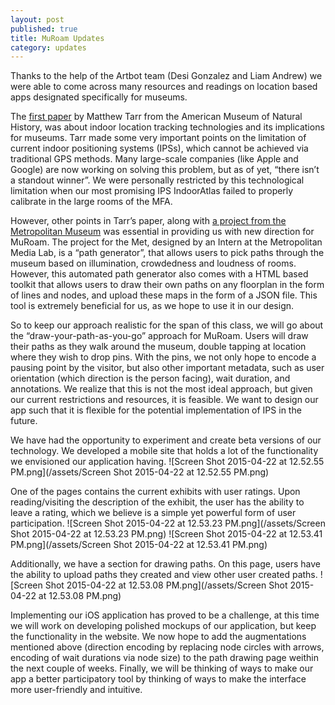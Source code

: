 ```yaml
---
layout: post
published: true
title: MuRoam Updates
category: updates
---
```


Thanks to the help of the Artbot team (Desi Gonzalez and Liam Andrew) we were able to come across many resources and readings on location based apps designated specifically for museums.

The [first paper](http://mw2015.museumsandtheweb.com/paper/location-location-location-the-proliferation-of-indoor-positioning-and-what-it-means-and-doesnt-mean-for-museums/) by Matthew Tarr from the American Museum of Natural History, was about indoor location tracking technologies and its implications for museums. Tarr made some very important points on the limitation of current indoor positioning systems (IPSs), which cannot be achieved via traditional GPS methods. Many large-scale companies (like Apple and Google) are now working on solving this problem, but as of yet, “there isn’t a standout winner”. We were personally restricted by this technological limitation when our most promising IPS IndoorAtlas failed to properly calibrate in the large rooms of the MFA.

However, other points in Tarr’s paper, along with [a project from the Metropolitan Museum](http://www.metmuseum.org/about-the-museum/museum-departments/office-of-the-director/digital-media-department/digital-underground/2014/accessible-wayfinding) was essential in providing us with new direction for MuRoam. The project for the Met, designed by an Intern at the Metropolitan Media Lab, is a “path generator”, that allows users to pick paths through the museum based on illumination, crowdedness and loudness of rooms. However, this automated path generator also comes with a HTML based toolkit that allows users to draw their own paths on any floorplan in the form of lines and nodes, and upload these maps in the form of a JSON file. This tool is extremely beneficial for us, as we hope to use it in our design.

So to keep our approach realistic for the span of this class, we will go about the “draw-your-path-as-you-go” approach for MuRoam. Users will draw their paths as they walk around the museum, double tapping at location where they wish to drop pins. With the pins, we not only hope to encode a pausing point by the visitor, but also other important metadata, such as user orientation (which direction is the person facing), wait duration, and annotations. We realize that this is not the most ideal approach, but given our current restrictions and resources, it is feasible.  We want to design our app such that it is flexible for the potential implementation of IPS in the future.

We have had the opportunity to experiment and create beta versions of our technology. We developed a mobile site that holds a lot of the functionality we envisioned our application having.
![Screen Shot 2015-04-22 at 12.52.55 PM.png](/assets/Screen Shot 2015-04-22 at 12.52.55 PM.png)

One of the pages contains the current exhibits with user ratings. Upon reading/visiting the description of the exhibit, the user has the ability to leave a rating, which we believe is a simple yet powerful form of user participation.
![Screen Shot 2015-04-22 at 12.53.23 PM.png](/assets/Screen Shot 2015-04-22 at 12.53.23 PM.png)
![Screen Shot 2015-04-22 at 12.53.41 PM.png](/assets/Screen Shot 2015-04-22 at 12.53.41 PM.png)

Additionally, we have a section for drawing paths. On this page, users have the ability to upload paths they created and view other user created paths.
![Screen Shot 2015-04-22 at 12.53.08 PM.png](/assets/Screen Shot 2015-04-22 at 12.53.08 PM.png)


Implementing our iOS application has proved to be a challenge, at this time we will work on developing polished mockups of our application, but keep the functionality in the website. We now hope to add the augmentations mentioned above (direction encoding by replacing node circles with arrows, encoding of wait durations via node size) to the path drawing page weithin the next couple of weeks. Finally, we will be thinking of ways to make our app a better participatory tool by thinking of ways to make the interface more user-friendly and intuitive.